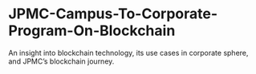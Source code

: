 # JPMC-Campus-To-Corporate-Program-On-Blockchain
An insight into blockchain technology, its use cases in corporate sphere, and JPMC’s blockchain journey.
